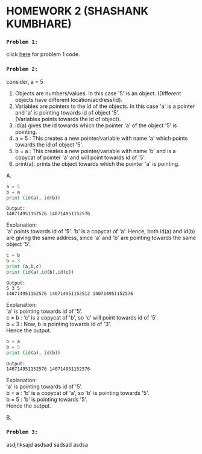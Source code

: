 # HOMEWORK 2 (SHASHANK KUMBHARE) #  

### ```Problem 1: ```
	
click [here](./problem1.py) for problem 1 code.  
	
### ```Problem 2:```

consider, a = 5  
1. Objects are numbers/values. In this case '5' is an object.
(Different objects have different location/address/id).  
2.	Variables are pointers to the id of the objects. In this case 'a' is a pointer and 'a' is pointing towards id of object '5'.  
(Variables points towards the id of object).  
3. id(a) gives the id towards which the pointer 'a' of the object '5' is pointing.    
4. a = 5 : This creates a new pointer/variable with name 'a' which points towards the id of object '5'.  
5. b = a : This creates a new pointer/variable with name 'b' and is a copycat of pointer 'a' and will point towards id of '5'.  
6. print(a): prints the object towards which the pointer 'a' is pointing.  
	
A.  
```python
a = 5  
b = a  
print (id(a), id(b))
```
```
Output:  
140714951152576 140714951152576   
```		
Explanation:  
'a' points towards id of '5'. 'b' is a copycat of 'a'. Hence, both id(a) and id(b) are giving the same address, since 'a' and 'b' are pointing towards the same object '5'.  	  
  
  
```python		  
c = b  
b = 3  
print (a,b,c)  
print (id(a),id(b),id(c))  
```	
```			  
Output:  
5 3 5  
140714951152576 140714951152512 140714951152576  
```	
  
Explanation:  
'a' is pointing towards id of '5'.  
c = b : 'c' is a copycat of 'b', so 'c' will point towards id of '5'.   
b = 3 : Now, b is pointing towards id of '3'.  
Hence the output.  
  
```python		  
b = a  
b = 5  
print (id(a), id(b))  
```
```				
Output:  
140714951152576 140714951152576  
```		  
Explanation:  
'a' is pointing towards id of '5'.  
b = a : 'b' is a copycat of 'a', so 'b' is pointing towards '5'.  
b = 5 : 'b' is pointing towards '5'.  
Hence the output.  
  	  
B.  
		
### ```Problem 3:```  
asdjhksajd
asdsad
sadsad
asdsa
		
		
		
		
		
		
		
		
		